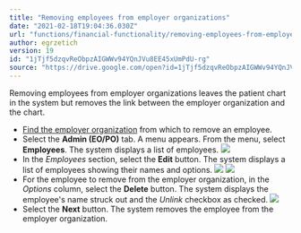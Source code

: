 ```yaml
---
title: "Removing employees from employer organizations"
date: "2021-02-18T19:04:36.030Z"
url: "functions/financial-functionality/removing-employees-from-employer-organizations.html"
author: egrzetich
version: 19
id: "1jTjf5dzqvReObpzAIGWWv94YQnJVu8EE45xUmPdU-rg"
source: "https://drive.google.com/open?id=1jTjf5dzqvReObpzAIGWWv94YQnJVu8EE45xUmPdU-rg"
---
```

Removing employees from employer organizations leaves the patient chart in the system but removes the link between the employer organization and the chart.

* [Find the employer organization](finding-employer-organizations.html) from which to remove an employee.
* Select the <strong>Admin (EO/PO)</strong> tab. A menu appears. From the menu, select <strong>Employees</strong>. The system displays a list of employees.  ![](removing-employees-from-employer-organizations.images/image1.png)
* In the <em>Employees</em> section, select the <strong>Edit</strong> button. The system displays a list of employees showing their names and options.  ![](removing-employees-from-employer-organizations.images/image3.png)  ![](removing-employees-from-employer-organizations.images/image2.png) 
* For the employee to remove from the employer organization, in the <em>Options</em> column, select the <strong>Delete</strong> button. The system displays the employee's name struck out and the <em>Unlink</em> checkbox as checked. ![](removing-employees-from-employer-organizations.images/image4.png)
* Select the <strong>Next</strong> button. The system removes the employee from the employer organization.
